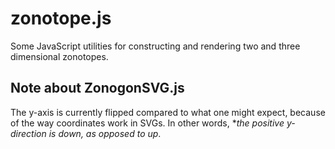 # zonotope.js

Some JavaScript utilities for constructing and rendering two and three
dimensional zonotopes.

## Note about ZonogonSVG.js

The y-axis is currently flipped compared to what one might expect, because of
the way coordinates work in SVGs. In other words, **the positive y-direction is
down, as opposed to up*.
